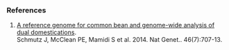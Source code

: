 ### References

1.  [A reference genome for common bean and genome-wide analysis of dual
    domestications](http://dx.doi.org/10.1038/ng.3008).\
    Schmutz J, McClean PE, Mamidi S et al. 2014. Nat Genet..
    46(7):707-13.
